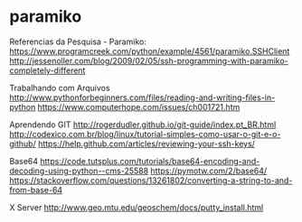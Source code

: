 # paramiko

Referencias da Pesquisa - Paramiko:
https://www.programcreek.com/python/example/4561/paramiko.SSHClient
http://jessenoller.com/blog/2009/02/05/ssh-programming-with-paramiko-completely-different

Trabalhando com Arquivos
http://www.pythonforbeginners.com/files/reading-and-writing-files-in-python
https://www.computerhope.com/issues/ch001721.htm

Aprendendo GIT
http://rogerdudler.github.io/git-guide/index.pt_BR.html
http://codexico.com.br/blog/linux/tutorial-simples-como-usar-o-git-e-o-github/
https://help.github.com/articles/reviewing-your-ssh-keys/

Base64
https://code.tutsplus.com/tutorials/base64-encoding-and-decoding-using-python--cms-25588
https://pymotw.com/2/base64/
https://stackoverflow.com/questions/13261802/converting-a-string-to-and-from-base-64

X Server
http://www.geo.mtu.edu/geoschem/docs/putty_install.html
